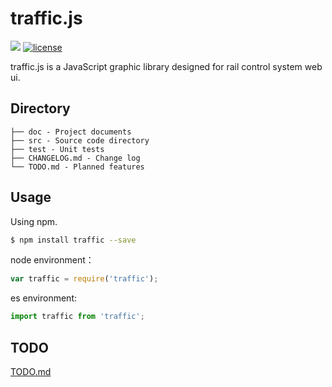 # traffic.js  

[![](https://img.shields.io/badge/Powered%20by-traffic-brightgreen.svg)](https://github.com/Capolla/traffic)
[![license](https://img.shields.io/badge/license-MIT-blue.svg)](https://github.com/yanhaijing/jslib-base/blob/master/LICENSE)

traffic.js is a JavaScript graphic library designed for rail control system web ui.

## Directory

```
├── doc - Project documents
├── src - Source code directory
├── test - Unit tests
├── CHANGELOG.md - Change log
└── TODO.md - Planned features
```

## Usage 

Using npm.

```bash
$ npm install traffic --save
```
node environment：

```js
var traffic = require('traffic');
```

es environment:
```js
import traffic from 'traffic';
```

## TODO

[TODO.md](./TODO.md)





